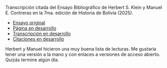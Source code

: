 Transcripción citada del Ensayo Bibliográfico de Herbert S. Klein y Manuel E. Contreras en la 7ma. edición de Historia de Bolivia (2025). 

- [Ensayo original](ensayo.pdf)
- [Página en desarrollo](https://mauforonda.github.io/historia_de_bolivia/)
- [Transcripción en desarrollo](index.md)
- [Citaciones en desarrollo](ensayo.json)

Herbert y Manuel hicieron una muy buena lista de lecturas. Me gustaría tener una versión a la mano y con enlaces a versiones de acceso abierto. Quizás termine algún día.
